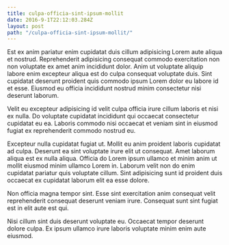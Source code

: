 ```yaml
---
title: culpa-officia-sint-ipsum-mollit
date: 2016-9-1T22:12:03.284Z
layout: post
path: "/culpa-officia-sint-ipsum-mollit/"
---
```


Est ex anim pariatur enim cupidatat duis cillum adipisicing Lorem aute aliqua et nostrud. Reprehenderit adipisicing consequat commodo exercitation non non voluptate ex amet anim incididunt dolor. Anim ut voluptate aliquip labore enim excepteur aliqua est do culpa consequat voluptate duis. Sint cupidatat deserunt proident quis commodo ipsum Lorem dolor eu labore id et esse. Eiusmod eu officia incididunt nostrud minim consectetur nisi deserunt laborum.

Velit eu excepteur adipisicing id velit culpa officia irure cillum laboris et nisi ex nulla. Do voluptate cupidatat incididunt qui occaecat consectetur cupidatat eu ea. Laboris commodo nisi occaecat et veniam sint in eiusmod fugiat ex reprehenderit commodo nostrud eu.

Excepteur nulla cupidatat fugiat ut. Mollit eu anim proident laboris cupidatat ad culpa. Deserunt ea sint voluptate irure elit ut consequat. Amet laborum aliqua est ex nulla aliqua. Officia do Lorem ipsum ullamco et minim anim ut mollit eiusmod minim ullamco Lorem in. Laborum velit non do enim cupidatat pariatur quis voluptate cillum. Sint adipisicing sunt id proident duis occaecat ex cupidatat laborum elit ea esse dolore.

Non officia magna tempor sint. Esse sint exercitation anim consequat velit reprehenderit consequat deserunt veniam irure. Consequat sunt sint fugiat est in elit aute est qui.

Nisi cillum sint duis deserunt voluptate eu. Occaecat tempor deserunt dolore culpa. Ex ipsum ullamco irure laboris voluptate minim enim aute eiusmod.